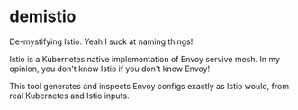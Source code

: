 # demistio

De-mystifying Istio. Yeah I suck at naming things!

Istio is a Kubernetes native implementation of Envoy servive mesh. In my opinion, you don't know Istio if you don't know Envoy!

This tool generates and inspects Envoy configs exactly as Istio would, from real Kubernetes and Istio inputs.

